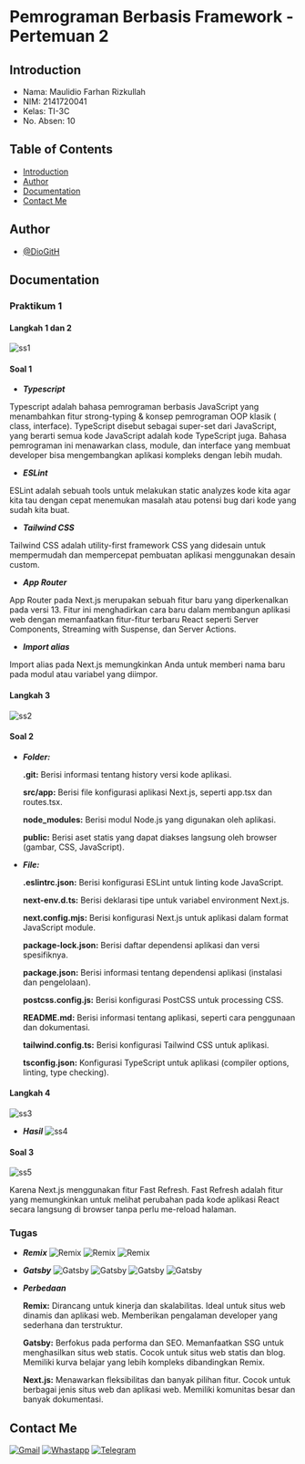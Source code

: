# Pemrograman Berbasis Framework - Pertemuan 2

## Introduction
- Nama: Maulidio Farhan Rizkullah
- NIM: 2141720041
- Kelas: TI-3C
- No. Absen: 10

## Table of Contents

- [Introduction](#introduction)
- [Author](#author)
- [Documentation](#documentation)
- [Contact Me](#contact-me)

## Author

- [@DioGitH](https://www.github.com/DioGitH)

## Documentation
### Praktikum 1
#### Langkah 1 dan 2
![ss1](docs/img/l1-2.png)

#### Soal 1
- ***Typescript***

Typescript adalah bahasa pemrograman berbasis JavaScript yang menambahkan fitur strong-typing & konsep pemrograman OOP klasik ( class, interface). TypeScript disebut sebagai super-set dari JavaScript, yang berarti semua kode JavaScript adalah kode TypeScript juga. Bahasa pemrograman ini menawarkan class, module, dan interface yang membuat developer bisa mengembangkan aplikasi kompleks dengan lebih mudah.

- ***ESLint***

 ESLint adalah sebuah tools untuk melakukan static analyzes kode kita agar kita tau dengan cepat menemukan masalah atau potensi bug dari kode yang sudah kita buat.

- ***Tailwind CSS***

Tailwind CSS adalah utility-first framework CSS yang didesain untuk mempermudah dan mempercepat pembuatan aplikasi menggunakan desain custom.

- ***App Router***

App Router pada Next.js merupakan sebuah fitur baru yang diperkenalkan pada versi 13. Fitur ini menghadirkan cara baru dalam membangun aplikasi web dengan memanfaatkan fitur-fitur terbaru React seperti Server Components, Streaming with Suspense, dan Server Actions.

- ***Import alias***

Import alias pada Next.js memungkinkan Anda untuk memberi nama baru pada modul atau variabel yang diimpor.
#### Langkah 3
![ss2](docs/img/l3.png)

#### Soal 2

- ***Folder:***

    **.git:** Berisi informasi tentang history versi kode aplikasi.

    **src/app:** Berisi file konfigurasi aplikasi Next.js, seperti app.tsx dan routes.tsx.

    **node_modules:** Berisi modul Node.js yang digunakan oleh aplikasi.

    **public:** Berisi aset statis yang dapat diakses langsung oleh browser (gambar, CSS, JavaScript).

- ***File:***

    **.eslintrc.json:** Berisi konfigurasi ESLint untuk linting kode JavaScript.

    **next-env.d.ts:** Berisi deklarasi tipe untuk variabel environment Next.js.

    **next.config.mjs:** Berisi konfigurasi Next.js untuk aplikasi dalam format JavaScript module.

    **package-lock.json:** Berisi daftar dependensi aplikasi dan versi spesifiknya.

    **package.json:** Berisi informasi tentang dependensi aplikasi (instalasi dan pengelolaan).

    **postcss.config.js:** Berisi konfigurasi PostCSS untuk processing CSS.

    **README.md:** Berisi informasi tentang aplikasi, seperti cara penggunaan dan dokumentasi.

    **tailwind.config.ts:** Berisi konfigurasi Tailwind CSS untuk aplikasi.

    **tsconfig.json:** Konfigurasi TypeScript untuk aplikasi (compiler options, linting, type checking).

#### Langkah 4
![ss3](docs/img/l4.png)

- ***Hasil***
![ss4](docs/img/l4hasil.png)

#### Soal 3
![ss5](docs/img/l4soal.png)

Karena Next.js menggunakan fitur Fast Refresh. Fast Refresh adalah fitur yang memungkinkan untuk melihat perubahan pada kode aplikasi React secara langsung di browser tanpa perlu me-reload halaman.

### Tugas

- ***Remix***
![Remix](docs/img/sst-remix1.png)
![Remix](docs/img/sst-remix2.png)
![Remix](docs/img/sst-remix3.png)

- ***Gatsby***
![Gatsby](docs/img/sst-gatsby1.png)
![Gatsby](docs/img/sst-gatsby2.png)
![Gatsby](docs/img/sst-gatsby3.png)
![Gatsby](docs/img/sst-gatsby4.png)

- ***Perbedaan***

    **Remix:** Dirancang untuk kinerja dan skalabilitas. Ideal untuk situs web dinamis dan aplikasi web. Memberikan pengalaman developer yang sederhana dan terstruktur.

    **Gatsby:** Berfokus pada performa dan SEO. Memanfaatkan SSG untuk menghasilkan situs web statis. Cocok untuk situs web statis dan blog. Memiliki kurva belajar yang lebih kompleks dibandingkan Remix.

    **Next.js:** Menawarkan fleksibilitas dan banyak pilihan fitur. Cocok untuk berbagai jenis situs web dan aplikasi web. Memiliki komunitas besar dan banyak dokumentasi.
    
## Contact Me

[![Gmail](https://img.shields.io/badge/Gmail-D14836?style=for-the-badge&logo=gmail&logoColor=white)](https://mail.google.com/mail/u/0/?view=cm&tf=1&fs=1&to=maulidiobisnis16@gmail.com)
[![Whastapp](https://img.shields.io/badge/WhatsApp-25D366?style=for-the-badge&logo=whatsapp&logoColor=white)](https://api.whatsapp.com/send/?phone=6285289589391&text&type=phone_number&app_absent=0)
[![Telegram](https://img.shields.io/badge/Telegram-2CA5E0?style=for-the-badge&logo=telegram&logoColor=white)](https://t.me/Maulidio16)





